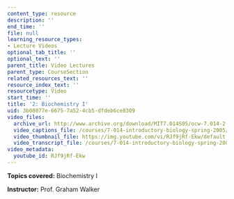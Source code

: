 ```yaml
---
content_type: resource
description: ''
end_time: ''
file: null
learning_resource_types:
- Lecture Videos
optional_tab_title: ''
optional_text: ''
parent_title: Video Lectures
parent_type: CourseSection
related_resources_text: ''
resource_index_text: ''
resourcetype: Video
start_time: ''
title: '2: Biochemistry I'
uid: 3b08077e-6675-7a52-4cb5-dfdeb6ce8309
video_files:
  archive_url: http://www.archive.org/download/MIT7.014S05/ocw-7.014-2-07feb05-220k.mp4
  video_captions_file: /courses/7-014-introductory-biology-spring-2005/32a893417e875970a2bd17735b3528ed_RJf9jRf-Ekw.vtt
  video_thumbnail_file: https://img.youtube.com/vi/RJf9jRf-Ekw/default.jpg
  video_transcript_file: /courses/7-014-introductory-biology-spring-2005/3f6247048a2a336189fd6d3c40325de9_RJf9jRf-Ekw.pdf
video_metadata:
  youtube_id: RJf9jRf-Ekw
---
```


**Topics covered:** Biochemistry I  
  
**Instructor:** Prof. Graham Walker



